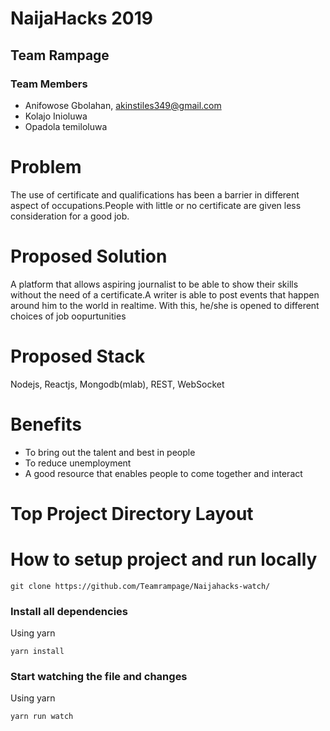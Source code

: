 # NaijaHacks 2019

## Team Rampage

### Team Members
- Anifowose Gbolahan, akinstiles349@gmail.com
- Kolajo Inioluwa
- Opadola temiloluwa

# Problem
The use of certificate and qualifications has been a barrier in different aspect of occupations.People with little or no
certificate are given less consideration for a good job.

# Proposed Solution
A platform that allows aspiring journalist to be able to show their skills without the
need of a certificate.A writer is able to post events that happen around him to the world in realtime. With this, he/she is 
opened to different choices of job oopurtunities

# Proposed Stack
Nodejs, Reactjs, Mongodb(mlab), REST, WebSocket

# Benefits
- To  bring out the talent and best in people
- To reduce unemployment
- A good resource that enables people to come together and interact

# Top Project Directory Layout
    
# How to setup project and run locally
```
git clone https://github.com/Teamrampage/Naijahacks-watch/
```

### Install all dependencies
Using yarn

```
yarn install
```

### Start watching the file and changes
Using yarn

```
yarn run watch
```